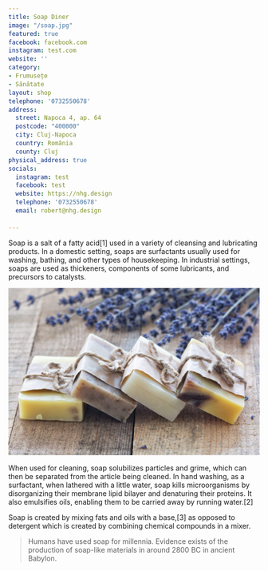```yaml
---
title: Soap Diner
image: "/soap.jpg"
featured: true
facebook: facebook.com
instagram: test.com
website: ''
category:
- Frumusețe
- Sănătate
layout: shop
telephone: '0732550678'
address:
  street: Napoca 4, ap. 64
  postcode: "400000"
  city: Cluj-Napoca
  country: România
  county: Cluj
physical_address: true
socials:
  instagram: test
  facebook: test
  website: https://nhg.design
  telephone: '0732550678'
  email: robert@nhg.design

---
```

Soap is a salt of a fatty acid[1] used in a variety of cleansing and lubricating products. In a domestic setting, soaps are surfactants usually used for washing, bathing, and other types of housekeeping. In industrial settings, soaps are used as thickeners, components of some lubricants, and precursors to catalysts.

![Soap Diner](/images/shops/soap.jpg)

When used for cleaning, soap solubilizes particles and grime, which can then be separated from the article being cleaned. In hand washing, as a surfactant, when lathered with a little water, soap kills microorganisms by disorganizing their membrane lipid bilayer and denaturing their proteins. It also emulsifies oils, enabling them to be carried away by running water.[2]

Soap is created by mixing fats and oils with a base,[3] as opposed to detergent which is created by combining chemical compounds in a mixer.

> Humans have used soap for millennia. Evidence exists of the production of soap-like materials in around 2800 BC in ancient Babylon.